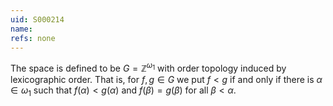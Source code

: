 ```yaml
---
uid: S000214
name: 
refs: none
---
```


The space is defined to be $G = \mathbb Z ^ {\omega_1}$ with order topology induced by lexicographic order. 
That is, for $f,g \in G$ we put $f < g$ if and only if there is $\alpha \in \omega_1$ such that $f(\alpha) < g(\alpha)$ and $f(\beta) = g(\beta)$ for all $\beta < \alpha$.
